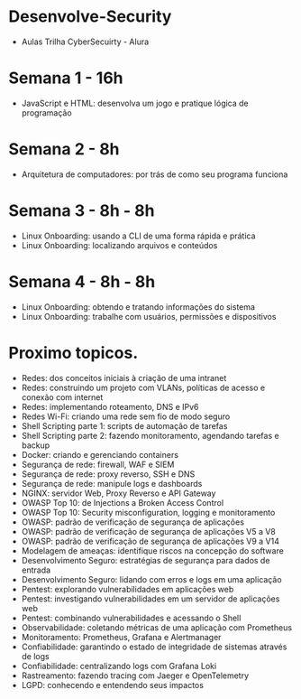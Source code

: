 # Desenvolve-Security
- Aulas Trilha CyberSecuirty - Alura

 # Semana 1 - 16h
- JavaScript e HTML: desenvolva um jogo e pratique lógica de programação
 # Semana 2 - 8h
- Arquitetura de computadores: por trás de como seu programa funciona
 # Semana 3 - 8h - 8h
- Linux Onboarding: usando a CLI de uma forma rápida e prática
- Linux Onboarding: localizando arquivos e conteúdos
 # Semana 4 - 8h - 8h
- Linux Onboarding: obtendo e tratando informações do sistema
- Linux Onboarding: trabalhe com usuários, permissões e dispositivos

 # Proximo topicos.
 - Redes: dos conceitos iniciais à criação de uma intranet
 - Redes: construindo um projeto com VLANs, políticas de acesso e conexão com internet
 - Redes: implementando roteamento, DNS e IPv6
 - Redes Wi-Fi: criando uma rede sem fio de modo seguro
 - Shell Scripting parte 1: scripts de automação de tarefas
 - Shell Scripting parte 2: fazendo monitoramento, agendando tarefas e backup
 - Docker: criando e gerenciando containers
 - Segurança de rede: firewall, WAF e SIEM
 - Segurança de rede: proxy reverso, SSH e DNS
 - Segurança de rede: manipule logs e dashboards
 - NGINX: servidor Web, Proxy Reverso e API Gateway
 - OWASP Top 10: de Injections a Broken Access Control
 - OWASP Top 10: Security misconfiguration, logging e monitoramento
 - OWASP: padrão de verificação de segurança de aplicações
 - OWASP: padrão de verificação de segurança de aplicações V5 a V8
 - OWASP: padrão de verificação de segurança de aplicações V9 a V14
 - Modelagem de ameaças: identifique riscos na concepção do software
 - Desenvolvimento Seguro: estratégias de segurança para dados de entrada
 - Desenvolvimento Seguro: lidando com erros e logs em uma aplicação
 - Pentest: explorando vulnerabilidades em aplicações web
 - Pentest: investigando vulnerabilidades em um servidor de aplicações web
 - Pentest: combinando vulnerabilidades e acessando o Shell
 - Observabilidade: coletando métricas de uma aplicação com Prometheus
 - Monitoramento: Prometheus, Grafana e Alertmanager
 - Confiabilidade: garantindo o estado de integridade de sistemas através de logs
 - Confiabilidade: centralizando logs com Grafana Loki
 - Rastreamento: fazendo tracing com Jaeger e OpenTelemetry
 - LGPD: conhecendo e entendendo seus impactos
 
